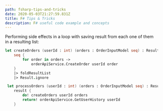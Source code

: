 ```yaml
---
path: fsharp-tips-and-tricks
date: 2020-05-03T21:27:59.831Z
title: F# Tips & Tricks
description: F# useful code example and concepts
---
```


Performing side effects in a loop with saving result from each one of them in a resulting list:

```fsharp
let createOrders (userId : int) (orders : OrderInputModel seq) : Result<unit, ApiError> =
    seq {
        for order in orders ->
            orderApiService.CreateOrder userId order
    }
    |> foldResultList
    |> Result.ignore

 let processOrders (userId : int) (orders : OrderInputModel seq) : Result<UserHistoryModel, ApiError> =
    result {
        do! createOrders userId orders
        return! orderApiService.GetUserHistory userId
    }
```
